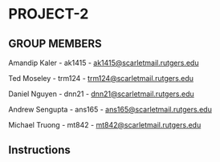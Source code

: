# PROJECT-2

## GROUP MEMBERS

Amandip Kaler - ak1415 - ak1415@scarletmail.rutgers.edu

Ted Moseley - trm124 - trm124@scarletmail.rutgers.edu

Daniel Nguyen - dnn21 - dnn21@scarletmail.rutgers.edu

Andrew Sengupta - ans165 - ans165@scarletmail.rutgers.edu

Michael Truong - mt842 - mt842@scarletmail.rutgers.edu

## Instructions